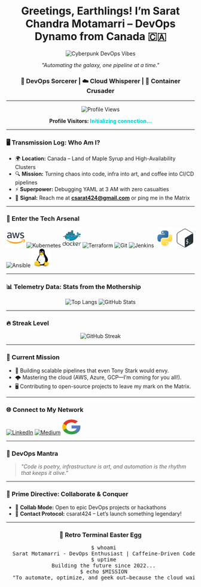 <h1 align="center">Greetings, Earthlings! I’m Sarat Chandra Motamarri – DevOps Dynamo from Canada 🇨🇦</h1>

<div align="center">
  <img src="https://media.giphy.com/media/qgQUggAC3Pfv687qPC/giphy.gif" alt="Cyberpunk DevOps Vibes" width="600">
  <p><em>"Automating the galaxy, one pipeline at a time."</em></p>
</div>

<h3 align="center">🔧 DevOps Sorcerer | ☁️ Cloud Whisperer | 🐳 Container Crusader</h3>

---

<div align="center">
  <img src="https://komarev.com/ghpvc/?username=csarat424&label=Matrix%20Visitors&color=00CED1&style=plastic" alt="Profile Views" />
  <p><strong>Profile Visitors: <span style="color: #00CED1;">Initializing connection...</span></strong></p>
</div>

---

### 🖥️ Transmission Log: Who Am I?
- 🌍 **Location:** Canada – Land of Maple Syrup and High-Availability Clusters  
- 🔍 **Mission:** Turning chaos into code, infra into art, and coffee into CI/CD pipelines  
- ⚡ **Superpower:** Debugging YAML at 3 AM with zero casualties  
- 📡 **Signal:** Reach me at **csarat424@gmail.com** or ping me in the Matrix

---

### 🌠 Enter the Tech Arsenal
<p align="left">
  <img src="https://raw.githubusercontent.com/devicons/devicon/master/icons/amazonwebservices/amazonwebservices-original-wordmark.svg" alt="AWS" width="50" height="50" title="AWS: Cloud Lord" />
  <img src="https://www.vectorlogo.zone/logos/kubernetes/kubernetes-icon.svg" alt="Kubernetes" width="50" height="50" title="K8s: Container Overlord" />
  <img src="https://raw.githubusercontent.com/devicons/devicon/master/icons/docker/docker-original-wordmark.svg" alt="Docker" width="50" height="50" title="Docker: Container Sensei" />
  <img src="https://www.vectorlogo.zone/logos/terraformio/terraformio-icon.svg" alt="Terraform" width="50" height="50" title="Terraform: Infra Wizard" />
  <img src="https://www.vectorlogo.zone/logos/git-scm/git-scm-icon.svg" alt="Git" width="50" height="50" title="Git: Version Time Lord" />
  <img src="https://www.vectorlogo.zone/logos/jenkins/jenkins-icon.svg" alt="Jenkins" width="50" height="50" title="Jenkins: Pipeline Master" />
  <img src="https://raw.githubusercontent.com/devicons/devicon/master/icons/python/python-original.svg" alt="Python" width="50" height="50" title="Python: Code Ninja" />
  <img src="https://raw.githubusercontent.com/devicons/devicon/master/icons/bash/bash-original.svg" alt="Bash" width="50" height="50" title="Bash: Shell Sorcerer" />
  <img src="https://www.vectorlogo.zone/logos/ansible/ansible-icon.svg" alt="Ansible" width="50" height="50" title="Ansible: Automation Alchemist" />
  <img src="https://raw.githubusercontent.com/devicons/devicon/master/icons/linux/linux-original.svg" alt="Linux" width="50" height="50" title="Linux: Kernel Knight" />
</p>

---

### 📊 Telemetry Data: Stats from the Mothership
<p align="center">
  <img src="https://github-readme-stats.vercel.app/api/top-langs?username=csarat424&show_icons=true&locale=en&layout=compact&theme=radical&hide_border=true" alt="Top Langs" />
  <img src="https://github-readme-stats.vercel.app/api?username=csarat424&show_icons=true&locale=en&theme=radical&hide_border=true" alt="GitHub Stats" />
</p>

---

### 🔥 Streak Level
<p align="center">
  <img src="https://github-readme-streak-stats.herokuapp.com/?user=csarat424&theme=radical&hide_border=true" alt="GitHub Streak" />
</p>

---

### 🎯 Current Mission
- 🔧 Building scalable pipelines that even Tony Stark would envy.
- 🌩️ Mastering the cloud (AWS, Azure, GCP—I’m coming for you all!).
- 🖥️ Contributing to open-source projects to leave my mark on the Matrix.

---

### 🌐 Connect to My Network
<p align="left">
  <a href="https://www.linkedin.com/in/sachmo/" target="_blank"><img src="https://raw.githubusercontent.com/rahuldkjain/github-profile-readme-generator/master/src/images/icons/Social/linked-in-alt.svg" alt="LinkedIn" height="40" width="50" /></a>
  <a href="https://medium.com/@csarat424" target="_blank"><img src="https://raw.githubusercontent.com/rahuldkjain/github-profile-readme-generator/master/src/images/icons/Social/medium.svg" alt="Medium" height="40" width="50" /></a>
  <a href="mailto:csarat424@gmail.com" target="_blank"><img src="https://raw.githubusercontent.com/devicons/devicon/master/icons/google/google-original.svg" alt="Email" height="40" width="50" /></a>
</p>

---

### 💾 DevOps Mantra
> *"Code is poetry, infrastructure is art, and automation is the rhythm that keeps it alive."*

---

### 🚀 Prime Directive: Collaborate & Conquer
- 🤖 **Collab Mode:** Open to epic DevOps projects or hackathons  
- 📧 **Contact Protocol:** csarat424 – Let’s launch something legendary!

---

<div align="center">
  <h3>💾 Retro Terminal Easter Egg</h3>
  <pre>
  $ whoami
  Sarat Motamarri - DevOps Enthusiast | Caffeine-Driven Coder | Cloud Nomad
  $ uptime
  Building the future since 2022...
  $ echo $MISSION
  "To automate, optimize, and geek out—because the cloud waits for no one!"
  </pre>
</div>
